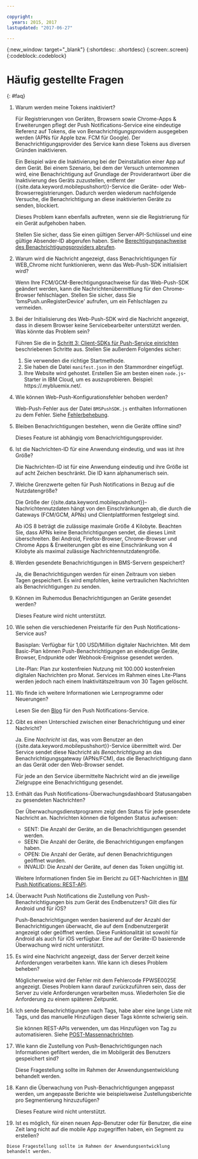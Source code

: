 ```yaml
---

copyright:
  years: 2015, 2017
lastupdated: "2017-06-27"

---
```

{:new_window: target="_blank"}
{:shortdesc: .shortdesc}
{:screen:.screen}
{:codeblock:.codeblock}


# Häufig gestellte Fragen 
{: #faq}


1. Warum werden meine Tokens inaktiviert?
	
	Für Registrierungen von Geräten, Browsern sowie Chrome-Apps & Erweiterungen pflegt der Push Notifications-Service eine eindeutige Referenz auf Tokens, die von Benachrichtigungsprovidern ausgegeben werden (APNs für Apple bzw. FCM für Google). Der Benachrichtigungsprovider des Service kann diese Tokens aus diversen Gründen inaktivieren. 

	Ein Beispiel wäre die Inaktivierung bei der Deinstallation einer App auf dem Gerät. Bei einem Szenario, bei dem der Versuch unternommen wird, eine Benachrichtigung auf Grundlage der Providerantwort über die Inaktivierung des Geräts zuzustellen, entfernt der {{site.data.keyword.mobilepushshort}}-Service die Geräte- oder Web-Browserregistrierungen. Dadurch werden wiederum nachfolgende Versuche, die Benachrichtigung an diese inaktivierten Geräte zu senden, blockiert. 

	Dieses Problem kann ebenfalls auftreten, wenn sie die Registrierung für ein Gerät aufgehoben haben.

	Stellen Sie sicher, dass Sie einen gültigen Server-API-Schlüssel und eine gültige Absender-ID abgerufen haben. Siehe [Berechtigungsnachweise des Benachrichtigungsproviders abrufen](push_step_1.html).


2. Warum wird die Nachricht angezeigt, dass Benachrichtigungen für WEB_Chrome nicht funktionieren, wenn das Web-Push-SDK initialisiert wird?

	Wenn Ihre FCM/GCM-Berechtigungsnachweise für das Web-Push-SDK geändert werden, kann die Nachrichtenübermittlung für den Chrome-Browser fehlschlagen. Stellen Sie sicher, dass Sie 'bmsPush.unRegisterDevice' aufrufen, um ein Fehlschlagen zu vermeiden.

3. Bei der Initialisierung des Web-Push-SDK wird die Nachricht angezeigt, dass in diesem Browser keine Servicebearbeiter unterstützt werden. Was könnte das Problem sein? 

	Führen Sie die in [Schritt 3: Client-SDKs für Push-Service einrichten](push_step_3.html) beschriebenen Schritte aus.	Stellen Sie außerdem Folgendes sicher:
 
	1. Sie verwenden die richtige Startmethode. 
	1. Sie haben die Datei `manifest.json` in den Stammordner eingefügt.
	1. Ihre Website wird gehostet. Erstellen Sie am besten einen `node.js`-Starter in IBM Cloud, um es auszuprobieren. Beispiel: https://<mysamplewebsite>.mybluemix.net/.	

4. Wie können Web-Push-Konfigurationsfehler behoben werden?

	Web-Push-Fehler aus der Datei `BMSPushSDK.js` enthalten Informationen zu dem Fehler.  Siehe [Fehlerbehebung](push_troubleshooting.html).	

5. Bleiben Benachrichtigungen bestehen, wenn die Geräte offline sind?

	Dieses Feature ist abhängig vom Benachrichtigungsprovider.	

6. Ist die Nachrichten-ID für eine Anwendung eindeutig, und was ist ihre Größe?

	Die Nachrichten-ID ist für eine Anwendung eindeutig und ihre Größe ist auf acht Zeichen beschränkt. Die ID kann alphanumerisch sein.

7. Welche Grenzwerte gelten für Push Notifications in Bezug auf die Nutzdatengröße?

	Die Größe der {{site.data.keyword.mobilepushshort}}-Nachrichtennutzdaten hängt von den Einschränkungen ab, die durch die Gateways (FCM/GCM, APNs) und Clientplattformen festgelegt sind. 

	Ab iOS 8 beträgt die zulässige maximale Größe 4 Kilobyte. Beachten Sie, dass APNs keine Benachrichtigungen sendet, die dieses Limit überschreiten. Bei Android, Firefox-Browser, Chrome-Browser und Chrome Apps & Erweiterungen gibt es eine Einschränkung von 4 Kilobyte als maximal zulässige Nachrichtennutzdatengröße.	

8. Werden gesendete Benachrichtigungen in BMS-Servern gespeichert?

	Ja, die Benachrichtigungen werden für einen Zeitraum von sieben Tagen gespeichert. Es wird empfohlen, keine vertraulichen Nachrichten als Benachrichtigungen zu senden.

9. Können im Ruhemodus Benachrichtigungen an Geräte gesendet werden?

	Dieses Feature wird nicht unterstützt.	

10. Wie sehen die verschiedenen Preistarife für den Push Notifications-Service aus?

	Basisplan: Verfügbar für 1,00 USD/Million digitaler Nachrichten. Mit dem Basic-Plan können Push-Benachrichtigungen an eindeutige Geräte, Browser, Endpunkte oder Webhook-Ereignisse gesendet werden. 

	Lite-Plan: Plan zur kostenfreien Nutzung mit 100.000 kostenfreien digitalen Nachrichten pro Monat. Services im Rahmen eines Lite-Plans werden jedoch nach einem Inaktivitätszeitraum von 30 Tagen gelöscht.	

11. Wo finde ich weitere Informationen wie Lernprogramme oder Neuerungen?

	Lesen Sie den [Blog](http://push-notification-service.mybluemix.net/) für den Push Notifications-Service.	

12. Gibt es einen Unterschied zwischen einer Benachrichtigung und einer Nachricht?

	Ja. Eine _Nachricht_ ist das, was vom Benutzer an den {{site.data.keyword.mobilepushshort}}-Service übermittelt wird. Der Service sendet diese Nachricht als _Benachrichtigung_ an das Benachrichtigungsgateway (APNs/FCM), das die Benachrichtigung dann an das Gerät oder den Web-Browser sendet.

	Für jede an den Service übermittelte Nachricht wird an die jeweilige Zielgruppe eine Benachrichtigung gesendet.	

13. Enthält das Push Notifications-Überwachungsdashboard Statusangaben zu gesendeten Nachrichten?

	Der Überwachungsdienstprogramm zeigt den Status für jede gesendete Nachricht an. Nachrichten können die folgenden Status aufweisen:
	
	- SENT: Die Anzahl der Geräte, an die Benachrichtigungen gesendet werden.
	- SEEN: Die Anzahl der Geräte, die Benachrichtigungen empfangen haben.
	- OPEN: Die Anzahl der Geräte, auf denen Benachrichtigungen geöffnet wurden.
	- INVALID: Die Anzahl der Geräte, auf denen das Token ungültig ist.

	Weitere Informationen finden Sie im Bericht zu GET-Nachrichten in [IBM Push Notifications: REST-API](https://mobile.ng.bluemix.net/imfpush/).	

14. Überwacht Push Notifications die Zustellung von Push-Benachrichtigungen bis zum Gerät des Endbenutzers? Gilt dies für Android und für iOS?

	Push-Benachrichtigungen werden basierend auf der Anzahl der Benachrichtigungen überwacht, die auf dem Endbenutzergerät angezeigt oder geöffnet werden. Diese Funktionalität ist sowohl für Android als auch für iOS verfügbar. Eine auf der Geräte-ID basierende Überwachung wird nicht unterstützt. 

15. Es wird eine Nachricht angezeigt, dass der Server derzeit keine Anforderungen verarbeiten kann. Wie kann ich dieses Problem beheben?

	Möglicherweise wird der Fehler mit dem Fehlercode FPWSE0025E angezeigt. Dieses Problem kann darauf zurückzuführen sein, dass der Server zu viele Anforderungen verarbeiten muss. Wiederholen Sie die Anforderung zu einem späteren Zeitpunkt.	

16. Ich sende Benachrichtigungen nach Tags, habe aber eine lange Liste mit Tags, und das manuelle Hinzufügen dieser Tags könnte schwierig sein. 
	
	Sie können REST-APIs verwenden, um das Hinzufügen von Tag zu automatisieren. Siehe [POST-Massennachrichten](https://mobile.ng.bluemix.net/imfpush/).

17. Wie kann die Zustellung von Push-Benachrichtigungen nach Informationen gefiltert werden, die im Mobilgerät des Benutzers gespeichert sind?

	Diese Fragestellung sollte im Rahmen der Anwendungsentwicklung behandelt werden.

18. Kann die Überwachung von Push-Benachrichtigungen angepasst werden, um angepasste Berichte wie beispielsweise Zustellungsberichte pro Segmentierung hinzuzufügen?

	Dieses Feature wird nicht unterstützt.

19.  Ist es möglich, für einen neuen App-Benutzer oder für Benutzer, die eine Zeit lang nicht auf die mobile App zugegriffen haben, ein Segment zu erstellen?

	Diese Fragestellung sollte im Rahmen der Anwendungsentwicklung behandelt werden.


	


	
	




	


